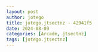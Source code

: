 ```yaml
---
layout: post
author: jotego
title: jotego.jtsectnz - 42941f5
date: 2024-08-09
categories: [Arcade, jtsectnz]
tags: [jotego.jtsectnz]
---
```


